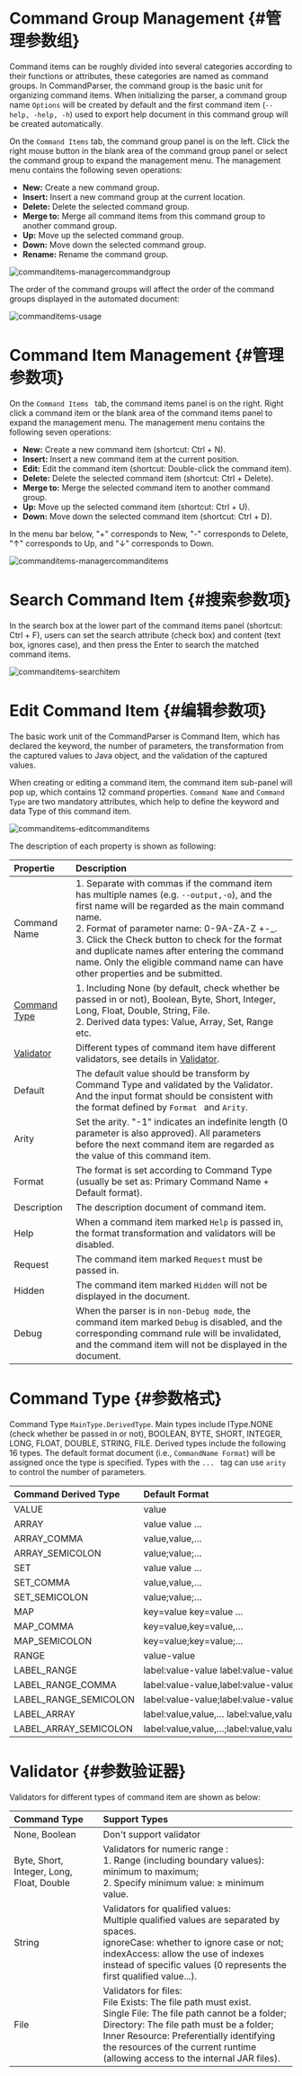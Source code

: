 # Command Group Management {#管理参数组}

Command items can be roughly divided into several categories according to their functions or attributes, these categories are named as command groups. In CommandParser, the command group is the basic unit for organizing command items. When initializing the parser, a command group name `Options` will be created by default and the first command item (` --help, -help, -h `) used to export help document in this command group will be created automatically.

On the `Command Items` tab, the command group panel is on the left. Click the right mouse button in the blank area of the command group panel or select the command group to expand the management menu. The management menu contains the following seven operations:

- **New:** Create a new command group.
- **Insert:** Insert a new command group at the current location.
- **Delete:** Delete the selected command group.
- **Merge to:** Merge all command items from this command group to another command group.
- **Up:** Move up the selected command group.
- **Down:** Move down the selected command group.
- **Rename:** Rename the command group.

![commanditems-managercommandgroup](../../../image/commanditems-managercommandgroup.png)

The order of the command groups will affect the order of the command groups displayed in the automated document:

![commanditems-usage](../../../image/commanditems-usage.png)

# Command Item Management {#管理参数项}

On the `Command Items ` tab, the command items panel is on the right. Right click a command item or the blank area of the command items panel to expand the management menu. The management menu contains the following seven operations:

- **New:** Create a new command item (shortcut: Ctrl + N).
- **Insert:** Insert a new command item at the current position.
- **Edit:** Edit the command item (shortcut: Double-click the command item).
- **Delete:** Delete the selected command item (shortcut: Ctrl + Delete).
- **Merge to:** Merge the selected command item to another command group.
- **Up:** Move up the selected command item (shortcut: Ctrl + U).
- **Down:** Move down the selected command item (shortcut: Ctrl + D).

In the menu bar below, "+" corresponds to New, "-" corresponds to Delete, "↑" corresponds to Up, and "↓" corresponds to Down.

![commanditems-managercommanditems](../../../image/commanditems-managercommanditems.png)

# Search Command Item {#搜索参数项}

In the search box at the lower part of the command items panel (shortcut: Ctrl + F), users can set the search attribute (check box) and content (text box, ignores case), and then press the Enter to search the matched command items.

![commanditems-searchitem](../../../image/commanditems-searchitem.png)

# Edit Command Item {#编辑参数项}

The basic work unit of the CommandParser is Command Item, which has declared the keyword, the number of parameters, the transformation from the captured values to Java object, and the validation of the captured values.

When creating or editing a command item, the command item sub-panel will pop up, which contains 12 command properties. `Command Name` and `Command Type` are two mandatory attributes, which help to define the keyword and data Type of this command item.

![commanditems-editcommanditems](../../../image/commanditems-editcommanditems.png)

The description of each property is shown as following:

| Propertie                  | Description                                       |
| :--------------------------------------- | :----------------------------------------------------------- |
| Command Name                 | 1. Separate with commas if the command item has multiple names (e.g. `--output,-o`), and the first name will be regarded as the main command name. <br />2. Format of parameter name: 0-9A-ZA-Z +-\_.<br />3. Click the Check button to check for the format and duplicate names after entering the command name. Only the eligible command name can have other properties and be submitted. |
| [Command Type](#参数格式) | 1. Including None (by default, check whether be passed in or not), Boolean, Byte, Short, Integer, Long, Float, Double, String, File.<br />2. Derived data types: Value, Array, Set, Range etc. |
| [Validator](#参数验证器) | Different types of command item have different validators, see details in [Validator](#参数验证器). |
| Default                     | The default value should be transform by Command Type and validated by the Validator. And the input format should be consistent with the format defined by `Format ` and `Arity`. |
| Arity                      | Set the arity. "-1" indicates an indefinite length (0 parameter is also approved). All parameters before the next command item are regarded as the value of this command item. |
| Format               | The format is set according to Command Type (usually be set as: Primary Command Name + Default format). |
| Description          | The description document of command item. |
| Help             | When a command item marked `Help` is passed in, the format transformation and validators will be disabled. |
| Request              | The command item marked `Request` must be passed in. |
| Hidden       | The command item marked `Hidden` will not be displayed in the document. |
| Debug     | When the parser is in `non-Debug mode`, the command item marked `Debug` is disabled, and the corresponding command rule will be invalidated, and the command item will not be displayed in the document. |

# Command Type {#参数格式}

Command Type `MainType.DerivedType`. Main types include IType.NONE (check whether be passed in or not), BOOLEAN, BYTE, SHORT, INTEGER, LONG, FLOAT, DOUBLE, STRING, FILE. Derived types include the following 16 types. The default format document (i.e., `CommandName Format`) will be assigned once the type is specified. Types with the `... ` tag can use `arity` to control the number of parameters.

| Command Derived Type | Default Format      |
| :-------------------- | :---------------------------------------- |
| VALUE                 | value                                     |
| ARRAY                 | value value …                             |
| ARRAY_COMMA           | value,value,…                             |
| ARRAY_SEMICOLON       | value;value;…                             |
| SET                   | value value …                             |
| SET_COMMA             | value,value,…                             |
| SET_SEMICOLON         | value;value;…                             |
| MAP                   | key=value key=value …                     |
| MAP_COMMA             | key=value,key=value,…                     |
| MAP_SEMICOLON         | key=value;key=value;…                     |
| RANGE                 | value-value                               |
| LABEL_RANGE           | label:value-value label:value-value …     |
| LABEL_RANGE_COMMA     | label:value-value,label:value-value,…     |
| LABEL_RANGE_SEMICOLON | label:value-value;label:value-value;…     |
| LABEL_ARRAY           | label:value,value,… label:value,value,…   |
| LABEL_ARRAY_SEMICOLON | label:value,value,…;label:value,value,…;… |

# Validator {#参数验证器}

Validators for different types of command item are shown as below:

| Command Type                              | Support Types                                                |
| :---------------------------------------- | :----------------------------------------------------------- |
| None, Boolean                             | Don't support validator                                      |
| Byte, Short, Integer, Long, Float, Double | Validators for numeric range :<br />1. Range (including boundary values): minimum to maximum; <br />2. Specify minimum value: ≥ minimum value. |
| String                                    | Validators for qualified values: <br />Multiple qualified values are separated by spaces.<br />ignoreCase: whether to ignore case or not;<br />indexAccess: allow the use of indexes instead of specific values (0 represents the first qualified value...). |
| File                                      | Validators for files: <br />File Exists: The file path must exist. <br />Single File: The file path cannot be a folder; <br />Directory: The file path must be a folder; <br />Inner Resource: Preferentially identifying the resources of the current runtime  (allowing access to the internal JAR files). |


